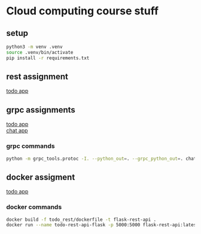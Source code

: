 # Cloud computing course stuff

## setup
```sh
python3 -m venv .venv
source .venv/bin/activate
pip install -r requirements.txt
```

## rest assignment
[todo app](todo_rest/)

## grpc assignments
[todo app](todo/) \
[chat app](chat/)

### grpc commands
```sh
python -m grpc_tools.protoc -I. --python_out=. --grpc_python_out=. chat.proto
```

## docker assigment
[todo app](todo_rest/)

### docker commands
```sh
docker build -f todo_rest/dockerfile -t flask-rest-api .
docker run --name todo-rest-api-flask -p 5000:5000 flask-rest-api:latest
```

